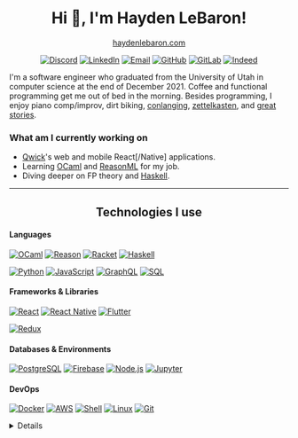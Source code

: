 <h1 align="center">Hi 👋, I'm Hayden LeBaron!</h1>
<p  align="center"><a href="http://haydenlebaron.com">haydenlebaron.com</a></p>
<p align="center">
  <a href="http://discordapp/users/437821301432778752" target="_blank"><img src="https://img.shields.io/badge/Discord-7289DA?style=for-the-badge&logo=discord&logoColor=white" alt="Discord" /></a>
  <a href="https://www.linkedin.com/in/hayden-lebaron-740074163/" target="_blank"><img src="https://img.shields.io/badge/linkedin-%230077B5.svg?style=for-the-badge&logo=linkedin&logoColor=white" alt="LinkedIn" /></a>
  <a href="mailto:me@haydenlebaron.com" target="_blank"><img src="https://img.shields.io/badge/me@haydenlebaron.com-D14836?style=for-the-badge&logo=email&logoColor=white" alt="Email" /></a>
  <a href="https://github.com/HaydenLeBaron" target="_blank"><img src="https://img.shields.io/badge/github-%23121011.svg?style=for-the-badge&logo=github&logoColor=white" alt="GitHub" /></a>
  <a href="https://gitlab.com/HaydenLeBaron" target="_blank"><img src="https://img.shields.io/badge/gitlab-%23181717.svg?style=for-the-badge&logo=gitlab&logoColor=white" alt="GitLab" /></a>
  <a href="https://my.indeed.com/resume?hl=en&co=US&from=gnav-homepage" target="_blank"><img src="https://img.shields.io/badge/indeed-003A9B?style=for-the-badge&logo=indeed&logoColor=white" alt="Indeed" /></a>
  <!--Profiles I have but currently am not emphasizing
  <a href="https://leetcode.com/HaydenTheBaron/" target="_blank"><img src="https://img.shields.io/badge/LeetCode-000000?style=for-the-badge&logo=LeetCode&logoColor=#d16c06" alt="LeetCode" /></a>
  <a href="https://www.quora.com/profile/Hayden-LeBaron-3" target="_blank"><img src="https://img.shields.io/badge/Quora-%23B92B27.svg?style=for-the-badge&logo=Quora&logoColor=white" alt="Quora" /></a>
  <a href="https://stackoverflow.com/users/12750627/hayden-lebaron?tab=profile" target="_blank"><img src="https://img.shields.io/badge/-Stackoverflow-FE7A16?style=for-the-badge&logo=stack-overflow&logoColor=white" alt="stackoverflow" /></a>
  -->
</p>

<p>
I'm a software engineer who graduated from the University of Utah in computer science at the end of December 2021. Coffee and functional programming get me out of bed in the morning. Besides programming, I enjoy piano comp/improv, dirt biking, <a href="https://www.reddit.com/r/conlangs/">conlanging</a>, <a href="https://en.wikipedia.org/wiki/Zettelkasten">zettelkasten</a>, and <a href="https://en.wikipedia.org/wiki/Attack_on_Titan">great stories</a>.
</p>

<h3>What am I currently working on</h3>

<ul>
  <li><a href="https://qwick.com">Qwick</a>'s web and mobile React[/Native] applications.</li>
  <li>Learning  
  <a href="https://ocaml.org">OCaml<a> and <a href="https://reasonml.github.io">ReasonML<a> for my job.</li>
  <li>Diving deeper on FP theory and <a href="https://haskell.org">Haskell</a>.</li>
</ul>

<hr />

<h2 align="center">Technologies I use</h2>

<h4>Languages</h4>
<p>
  <a href="https://ocaml.org" target="_blank"><img src="https://img.shields.io/badge/Ocaml-E69147?style=for-the-badge&logo=ocaml&logoColor=white" alt="OCaml" /><a>
  <a href="https://reasonml.github.io" target="_blank"><img src="https://img.shields.io/badge/Reason-CC5742?style=for-the-badge&logo=reason&logoColor=white" alt="Reason" /><a>
  <a href="https://racket-lang.org" target="_blank"><img src="https://img.shields.io/badge/Racket-922A27?style=for-the-badge&logo=racket&logoColor=white" alt="Racket" /><a>
  <a href="https://www.haskell.org" target="_blank"><img src="https://img.shields.io/badge/Haskell-5e5086?style=for-the-badge&logo=haskell&logoColor=white" alt="Haskell"/><a>
</p>
<p>
  <a href="https://www.python.org" target="_blank"><img src="https://img.shields.io/badge/Python-3776AB?style=for-the-badge&logo=python&logoColor=white" alt="Python" /><a>
  <a href="https://en.wikipedia.org/wiki/JavaScript" target="_blank"><img src="https://img.shields.io/badge/javascript-%23323330.svg?style=for-the-badge&logo=javascript&logoColor=%23F7DF1E" alt="JavaScript" /><a>
  <a href="https://graphql.org" target="_blank"><img src="https://img.shields.io/badge/-GraphQL-E10098?style=for-the-badge&logo=graphql&logoColor=white" alt="GraphQL" /><a>
  <a href="https://https://en.wikipedia.org/wiki/SQL" target="_blank"><img src="https://img.shields.io/badge/SQL-000000?style=for-the-badge&logo=sql&logoColor=white" alt="SQL" /><a>

</p>

<h4>Frameworks & Libraries</h4>
<p>
  <a href="https://reactjs.org" target="_blank"><img src="https://img.shields.io/badge/React-20232A?style=for-the-badge&logo=react&logoColor=61DAFB" alt="React" /><a>
  <a href="https://reactnative.dev" target="_blank"><img src="https://img.shields.io/badge/React_Native-20232A?style=for-the-badge&logo=react&logoColor=61DAFB" alt="React Native" /><a>
  <a href="https://flutter.dev" target="_blank"><img src="https://img.shields.io/badge/Flutter-02569B?style=for-the-badge&logo=flutter&logoColor=white" alt="Flutter" /> <a>
</p>
<p>
  <a href="https://redux.js.org" target="_blank"><img src="https://img.shields.io/badge/Redux-593D88?style=for-the-badge&logo=redux&logoColor=white" alt="Redux" /><a>
</p>

<h4>Databases & Environments</h4>
<p>
  <a href="http://www.postgresql.org" target="_blank"><img src="https://img.shields.io/badge/PostgreSQL-316192?style=for-the-badge&logo=postgresql&logoColor=white" alt="PostgreSQL" /><a>
  <a href="https://firebase.google.com" target="_blank"><img src="https://img.shields.io/badge/firebase-%23039BE5.svg?style=for-the-badge&logo=firebase" alt="Firebase" /><a>
  <a href="https://nodejs.org/en/" target="_blank"><img src="https://img.shields.io/badge/Node.js-43853D?style=for-the-badge&logo=node.js&logoColor=white" alt="Node.js" /><a>
  <a href="https://jupyter.org" target="_blank"><img src="https://img.shields.io/badge/jupyter-E37D3D.svg?style=for-the-badge&logo=jupyter&logoColor=white" alt="Jupyter" /><a>
<!--Skills I plan to acquire:
  <img src="https://www.graphile.org/postgraphile/" alt="PostGraphile" />
-->
</p>

<h4>DevOps</h4>
<p>
  <a href="https://www.docker.com" target="_blank"><img src="https://img.shields.io/badge/Docker-2CA5E0?style=for-the-badge&logo=docker&logoColor=white" alt="Docker" /><a>
  <a href="https://aws.amazon.com" target="_blank"><img src="https://img.shields.io/badge/Amazon_AWS-232F3E?style=for-the-badge&logo=amazon-aws&logoColor=white" alt="AWS" /><a>
  <a href="https://www.gnu.org/software/bash/" target="_blank"><img src="https://img.shields.io/badge/Shell_Script-121011?style=for-the-badge&logo=gnu-bash&logoColor=white" alt="Shell" /><a>
  <a href="https://github.com/torvalds/linux" target="_blank"><img src="https://img.shields.io/badge/Linux-FCC624?style=for-the-badge&logo=linux&logoColor=black" alt="Linux" /><a>
  <a href="https://git-scm.com" target="_blank"><img src="https://img.shields.io/badge/Git-F05032?style=for-the-badge&logo=git&logoColor=white" alt="Git" /><a>
</p>


<details>
  <summary>More</summary>

<p>
    <a href="https://github.com/HaydenLeBaron?tab=repositories" target="_blank"><img src="https://github-profile-summary-cards.vercel.app/api/cards/profile-details?username=HaydenLeBaron&theme=github_dark" alt="Resume" /><a>
    <a href="https://github.com/HaydenLeBaron?tab=repositories" target="_blank"><img src="https://github-profile-summary-cards.vercel.app/api/cards/repos-per-language?username=HaydenLeBaron&theme=github_dark" alt="Top languages" /><a>
    <img src="https://github-profile-summary-cards.vercel.app/api/cards/stats?username=HaydenLeBaron&theme=github_dark" alt="Stats" />
</p>
<p>
Much of my work is on <a href="https://gitlab.com/HaydenLeBaron" target="_blank"><img src="https://img.shields.io/badge/gitlab-%23181717.svg?style=for-the-badge&logo=gitlab&logoColor=white" alt="GitLab" /></a>  
</p>

<hr />

<h2 align="center">Other technologies</h2>

<h4>Have used, but not currently using</h4>
<p>
  <a href="https://en.wikipedia.org/wiki/C%2B%2B" target="_blank"><img src="https://img.shields.io/badge/c++-%2300599C.svg?style=for-the-badge&logo=c%2B%2B&logoColor=white" alt="C++"/><a>
  <a href="https://gcc.gnu.org/c99status.html" target="_blank"><img src="https://img.shields.io/badge/c-%2300599C.svg?style=for-the-badge&logo=c&logoColor=white" alt="C" /><a>
  <a href="https://docs.microsoft.com/en-us/dotnet/csharp/" target="_blank"><img src="https://img.shields.io/badge/c%23-%23239120.svg?style=for-the-badge&logo=c-sharp&logoColor=white" alt="C#" /><a>
  <a href="https://dart.dev" target="_blank"><img src="https://img.shields.io/badge/dart-%230175C2.svg?style=for-the-badge&logo=dart&logoColor=white" alt="Dart"/><a>
  <a href="https://docs.oracle.com/javase/8/docs/technotes/guides/language/index.html" target="_blank"><img src="https://img.shields.io/badge/java-%23ED8B00.svg?style=for-the-badge&logo=java&logoColor=white" alt="Java"/><a>
  <a href="https://numpy.org" target="_blank"><img src="https://img.shields.io/badge/numpy-%23013243.svg?style=for-the-badge&logo=numpy&logoColor=white" alt="NumPy" /><a>
  <a href="https://pandas.pydata.org" target="_blank"><img src="https://img.shields.io/badge/pandas-%23150458.svg?style=for-the-badge&logo=pandas&logoColor=white" alt="Pandas" /><a>
  <a href="https://www.cypress.io" target="_blank"><img src="https://img.shields.io/badge/-cypress-%23E5E5E5?style=for-the-badge&logo=cypress&logoColor=058a5e" alt="Cypress"/></a>
  <a href="https://www.ros.org" target="_blank"><img src="https://img.shields.io/badge/ros-%230A0FF9.svg?style=for-the-badge&logo=ros&logoColor=white" alt="ROS"/></a>
<p>

<h4>Plan to learn in the not-too-distant-future</h4>
<p>
  <a href="https://docs.soliditylang.org/en/v0.8.12/" target="_blank"><img src="https://img.shields.io/badge/Solidity-%23363636.svg?style=for-the-badge&logo=solidity&logoColor=white" alt="Solidity" /><a>
  <a href="https://developers.cardano.org/docs/smart-contracts/plutus/" target="_blank"><img src="https://img.shields.io/badge/Plutus-1B317A?style=for-the-badge&logo=Plutus&logoColor=white" alt="Plutus" /><a>
  <a href="https://kubernetes.io" target="_blank"><img src="https://img.shields.io/badge/kubernetes-%23326ce5.svg?style=for-the-badge&logo=kubernetes&logoColor=white" alt="Kubernetes" /></a>
</p>

<hr />

<h2 align="center">Soft Skills</h2>

<h4>Favorite Flavor of Ice Cream</h4>
  <a href="https://en.wikipedia.org/wiki/Cookies_and_cream" target="_blank"><img src="https://img.shields.io/badge/Cookies_and_Cream-FFFFFF?logo=ice-cream&logoColor=black&style=for-the-badge" alt="Cookies & Cream" /><a>

<h4>Fite me</h4>
<p>
<a href="https://github.com/hlissner/doom-emacs" target="_blank"><img src="https://img.shields.io/badge/Emacs-7F5AB6?logo=gnu-emacs&logoColor=white&style=for-the-badge" alt="Emacs" /><a> <b>></b>
<a href="https://www.youtube.com/watch?v=dQw4w9WgXcQ" target="_blank"><img src="https://img.shields.io/badge/VIM-%2311AB00.svg?style=for-the-badge&logo=vim&logoColor=white" alt="Vim" /><a>
</p>
  
</details>

<!--
<a href="https://bitcoin.org/en/" target="_blank"><img src="https://img.shields.io/badge/Bitcoin-000?style=for-the-badge&logo=bitcoin&logoColor=white" alt="Bitcoin" /><a>
<a href="https://ethereum.org/en/" target="_blank"><img src="https://img.shields.io/badge/Ethereum-3C3C3D?style=for-the-badge&logo=Ethereum&logoColor=white" alt="Ethereum" /><a>
<a href="https://cardano.org" target="_blank"><img src="https://img.shields.io/badge/Cardano-1B317A?style=for-the-badge&logo=Cardano&logoColor=white" alt="Cardano" /><a>
-->

